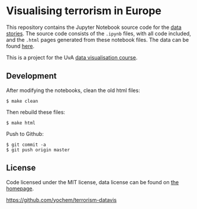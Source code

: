 # Visualising terrorism in Europe

This repository contains the Jupyter Notebook source code for the [data
stories](https://yochem.github.io/terrorism-datavis). The source code consists
of the `.ipynb` files, with all code included, and the `.html` pages generated
from these notebook files. The data can be found
[here](https://www.kaggle.com/START-UMD/gtd).

This is a project for the UvA [data visualisation
course](http://studiegids.uva.nl/xmlpages/page/2018-2019/zoek-vak/vak/63017).

## Development
After modifying the notebooks, clean the old html files:
```
$ make clean
```
Then rebuild these files:
```
$ make html
```
Push to Github:
```
$ git commit -a
$ git push origin master
```

## License
Code licensed under the MIT license, data license can be found on [the
homepage](https://www.kaggle.com/START-UMD/gtd).

https://github.com/yochem/terrorism-datavis

